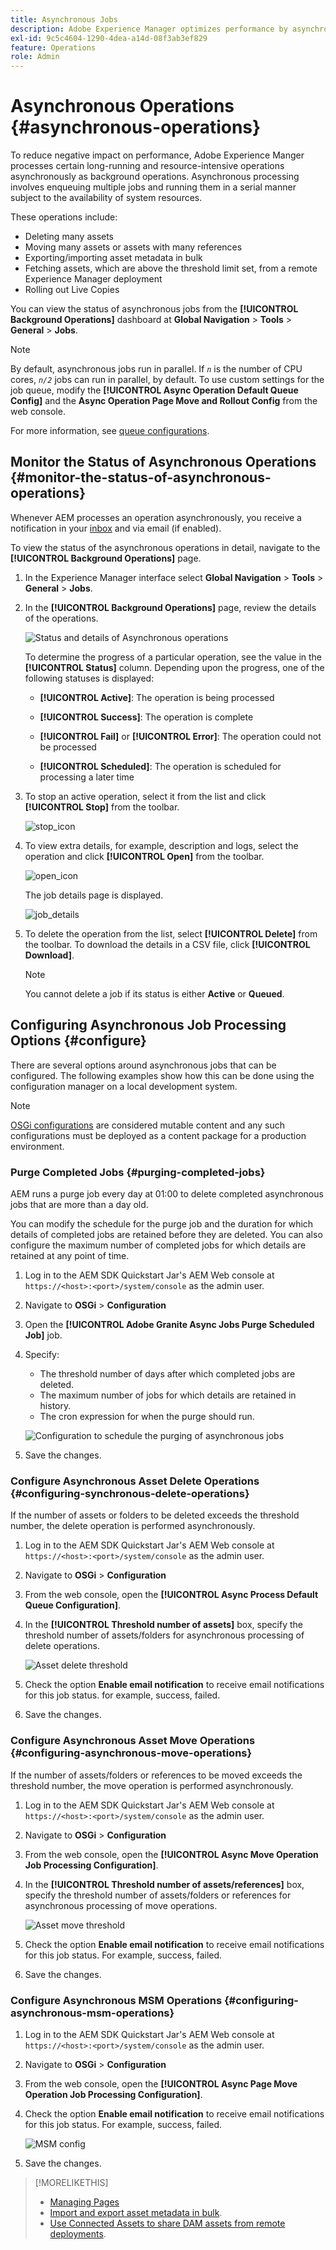 ```yaml
---
title: Asynchronous Jobs
description: Adobe Experience Manager optimizes performance by asynchronously completing some resource-intensive tasks as background operations.
exl-id: 9c5c4604-1290-4dea-a14d-08f3ab3ef829
feature: Operations
role: Admin
---
```

# Asynchronous Operations {#asynchronous-operations}

To reduce negative impact on performance, Adobe Experience Manger processes certain long-running and resource-intensive operations asynchronously as background operations. Asynchronous processing involves enqueuing multiple jobs and running them in a serial manner subject to the availability of system resources.

These operations include:

* Deleting many assets
* Moving many assets or assets with many references
* Exporting/importing asset metadata in bulk
* Fetching assets, which are above the threshold limit set, from a remote Experience Manager deployment
* Rolling out Live Copies

You can view the status of asynchronous jobs from the **[!UICONTROL Background Operations]** dashboard at **Global Navigation** &gt; **Tools** &gt; **General** &gt; **Jobs**.

>[!NOTE]
>
>By default, asynchronous jobs run in parallel. If *`n`* is the number of CPU cores, *`n/2`* jobs can run in parallel, by default. To use custom settings for the job queue, modify the **[!UICONTROL Async Operation Default Queue Config]** and the **Async Operation Page Move and Rollout Config** from the web console.
>
>For more information, see [queue configurations](https://sling.apache.org/documentation/bundles/apache-sling-eventing-and-job-handling.html#queue-configurations).

## Monitor the Status of Asynchronous Operations {#monitor-the-status-of-asynchronous-operations}

Whenever AEM processes an operation asynchronously, you receive a notification in your [inbox](/help/sites-cloud/authoring/inbox.md) and via email (if enabled).

To view the status of the asynchronous operations in detail, navigate to the **[!UICONTROL Background Operations]** page.

1. In the Experience Manager interface select **Global Navigation** &gt; **Tools** &gt; **General** &gt; **Jobs**.

1. In the **[!UICONTROL Background Operations]** page, review the details of the operations.

    ![Status and details of Asynchronous operations](assets/async-operation-status.png)

   To determine the progress of a particular operation, see the value in the **[!UICONTROL Status]** column. Depending upon the progress, one of the following statuses is displayed:

   * **[!UICONTROL Active]**: The operation is being processed

   * **[!UICONTROL Success]**: The operation is complete

   * **[!UICONTROL Fail]** or **[!UICONTROL Error]**: The operation could not be processed

   * **[!UICONTROL Scheduled]**: The operation is scheduled for processing a later time

1. To stop an active operation, select it from the list and click **[!UICONTROL Stop]** from the toolbar.

   ![stop_icon](assets/async-stop-icon.png)

1. To view extra details, for example, description and logs, select the operation and click **[!UICONTROL Open]** from the toolbar.

   ![open_icon](assets/async-open-icon.png)

   The job details page is displayed.

   ![job_details](assets/async-job-details.png)

1. To delete the operation from the list, select **[!UICONTROL Delete]** from the toolbar. To download the details in a CSV file, click **[!UICONTROL Download]**.

   >[!NOTE]
   >
   >You cannot delete a job if its status is either **Active** or **Queued**.

## Configuring Asynchronous Job Processing Options {#configure}

There are several options around asynchronous jobs that can be configured. The following examples show how this can be done using the configuration manager on a local development system.

>[!NOTE]
>
>[OSGi configurations](/help/implementing/deploying/configuring-osgi.md#creating-osgi-configurations) are considered mutable content and any such configurations must be deployed as a content package for a production environment.

### Purge Completed Jobs {#purging-completed-jobs}

AEM runs a purge job every day at 01:00 to delete completed asynchronous jobs that are more than a day old.

You can modify the schedule for the purge job and the duration for which details of completed jobs are retained before they are deleted. You can also configure the maximum number of completed jobs for which details are retained at any point of time.

1. Log in to the AEM SDK Quickstart Jar's AEM Web console at `https://<host>:<port>/system/console` as the admin user.
1. Navigate to **OSGi** &gt; **Configuration**
1. Open the **[!UICONTROL Adobe Granite Async Jobs Purge Scheduled Job]** job.
1. Specify:
   * The threshold number of days after which completed jobs are deleted.
   * The maximum number of jobs for which details are retained in history.
   * The cron expression for when the purge should run.

   ![Configuration to schedule the purging of asynchronous jobs](assets/async-purge-job.png)

1. Save the changes.

### Configure Asynchronous Asset Delete Operations {#configuring-synchronous-delete-operations}

If the number of assets or folders to be deleted exceeds the threshold number, the delete operation is performed asynchronously.

1. Log in to the AEM SDK Quickstart Jar's AEM Web console at `https://<host>:<port>/system/console` as the admin user.
1. Navigate to **OSGi** &gt; **Configuration**
1. From the web console, open the **[!UICONTROL Async Process Default Queue Configuration]**.
1. In the **[!UICONTROL Threshold number of assets]** box, specify the threshold number of assets/folders for asynchronous processing of delete operations.

   ![Asset delete threshold](assets/async-delete-threshold.png)

1. Check the option **Enable email notification** to receive email notifications for this job status. for example, success, failed.
1. Save the changes.

### Configure Asynchronous Asset Move Operations {#configuring-asynchronous-move-operations}

If the number of assets/folders or references to be moved exceeds the threshold number, the move operation is performed asynchronously.

1. Log in to the AEM SDK Quickstart Jar's AEM Web console at `https://<host>:<port>/system/console` as the admin user.
1. Navigate to **OSGi** &gt; **Configuration**
1. From the web console, open the **[!UICONTROL Async Move Operation Job Processing Configuration]**.
1. In the **[!UICONTROL Threshold number of assets/references]** box, specify the threshold number of assets/folders or references for asynchronous processing of move operations.

   ![Asset move threshold](assets/async-move-threshold.png)

1. Check the option **Enable email notification** to receive email notifications for this job status. For example, success, failed.
1. Save the changes.

### Configure Asynchronous MSM Operations {#configuring-asynchronous-msm-operations}

1. Log in to the AEM SDK Quickstart Jar's AEM Web console at `https://<host>:<port>/system/console` as the admin user.
1. Navigate to **OSGi** &gt; **Configuration**
1. From the web console, open the **[!UICONTROL Async Page Move Operation Job Processing Configuration]**.
1. Check the option **Enable email notification** to receive email notifications for this job status. For example, success, failed.

   ![MSM config](assets/async-msm.png)

1. Save the changes.

>[!MORELIKETHIS]
>
>* [Managing Pages](/help/sites-cloud/authoring/sites-console/managing-pages.md)
>* [Import and export asset metadata in bulk](/help/assets/metadata-import-export.md).
>* [Use Connected Assets to share DAM assets from remote deployments](/help/assets/use-assets-across-connected-assets-instances.md).
